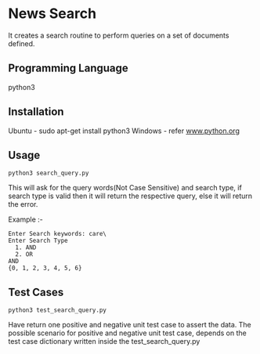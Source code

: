 #  News Search
It creates a search routine to perform queries on a set of documents defined.

## Programming Language
python3

## Installation
Ubuntu - sudo apt-get install python3
Windows - refer www.python.org

## Usage
```buildoutcfg
python3 search_query.py
```
This will ask for the query words(Not Case Sensitive) and search type, if search type is valid then it will 
return the respective query, else it will return the error.

Example :-
```
Enter Search keywords: care\
Enter Search Type
  1. AND
  2. OR
AND
{0, 1, 2, 3, 4, 5, 6}
```

## Test Cases
```buildoutcfg
python3 test_search_query.py
```
Have return one positive and negative unit test case to assert the data. 
The possible scenario for positive and negative unit test case, 
depends on the test case dictionary written inside the test_search_query.py


